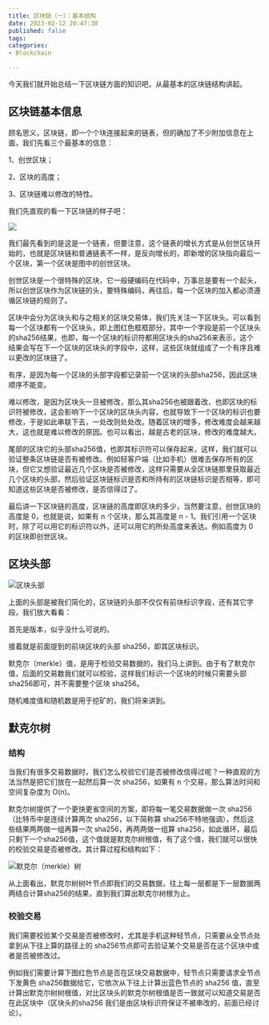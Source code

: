 ```yaml
---
title: 区块链（一）：基本结构
date: 2023-02-12 20:47:38
published: false
tags:
categories:
- Blockchain

---
```


今天我们就开始总结一下区块链方面的知识吧，从最基本的区块链结构讲起。

<!--more-->

## 区块链基本信息

顾名思义，区块链，即一个个块连接起来的链表，但的确加了不少附加信息在上面，我们先看三个最基本的信息：

1、创世区块；

2、区块的高度；

3、区块链难以修改的特性。

我们先直观的看一下区块链的样子吧：

![](https://www.jackhuang.cc/svg/blockchain-first-view.svg)

我们最先看到的是这是一个链表，但要注意，这个链表的增长方式是从创世区块开始的，也就是区块链和普通链表不一样，是反向增长的，即新增的区块指向最后一个区块，第一个区块是图中的创世区块。

创世区块是一个很特殊的区块，它一般硬编码在代码中，万事总是要有一个起头，所以创世区块作为区块链的头，要特殊编码，再往后，每一个区块的加入都必须遵循区块链的规则了。

区块中会分为区块头和与之相关的区块交易体，我们先关注一下区块头。可以看到每一个区块都有一个区块头，即上图红色框框部分，其中一个字段是前一个区块头的sha256结果，也即，每一个区块的标识符都用区块头的sha256来表示，这个结果会写在下一个区块的区块头的字段中，这样，这些区块就组成了一个有序且难以更改的区块链了。

有序，是因为每一个区块的头部字段都记录前一个区块的头部sha256，因此区块顺序不能变。

难以修改，是因为区块头一旦被修改，那么其sha256也被跟着改，也即区块的标识符被修改，这会影响下一个区块的区块头内容，也就导致下一个区块的标识也要修改，于是如此串联下去，一处改则处处改。随着区块的增多，修改难度会越来越大，这也就是难以修改的原因。也可以看出，越是古老的区块，修改的难度越大。

尾部的区块它的头部sha256值，也即其标识符可以保存起来，这样，我们就可以验证整条区块链是否有被修改。例如轻客户端（比如手机）很难去保存所有的区块，但它又想验证最近几个区块是否被修改，这样只需要从全区块链那里获取最近几个区块的头部，然后验证区块链标识是否和所持有的区块链标识是否相等，即可知道这些区块是否被修改，是否信得过了。

最后讲一下区块链的高度，区块链的高度即区块的多少，当然要注意，创世区块的高度是 0，也就是说，如果有 n 个区块，那么其高度是 n - 1。我们引用一个区块时，除了可以用它的标识符以外，还可以用它的所处高度来表达。例如高度为 0 的区块即创世区块。



## 区块头部

![区块头部](https://www.jackhuang.cc/svg/blockchain-head.svg)

上面的头部是被我们简化的，区块链的头部不仅仅有前块标识字段，还有其它字段，我们放大看看：

首先是版本，似乎没什么可说的。

接着就是前面提到的前块区块的头部 sha256，即其区块标识。

默克尔（merkle）值，是用于检验交易数据的，我们马上讲到。由于有了默克尔值，后面的交易数我们就可以校验，这样我们标识一个区块的时候只需要头部sha256即可，并不需要整个区块 sha256。

随机难度值和随机数是用于挖矿的，我们将来讲到。



## 默克尔树

### 结构

当我们有很多交易数据时，我们怎么校验它们是否被修改信得过呢？一种直观的方法当然是把它们放在一起然后算一次 sha256，如果有 n 个交易，那么算法时间和空间复杂度为 O(n)。

默克尔树提供了一个更快更省空间的方案，即将每一笔交易数据做一次 sha256（比特币中是连续计算两次 sha256，以下简称算 sha256不特地强调），然后这些结果两两做一组再算一次 sha256，再两两做一组算 sha256，如此循环，最后只剩下一个sha256值，这个值就是默克尔树根值，有了这个值，我们就可以很快的校验交易是否被修改。其计算过程和结构如下：

![默克尔（merkle）树](https://www.jackhuang.cc/svg/merkle-tree.svg)

从上面看出，默克尔树树叶节点即我们的交易数据，往上每一层都是下一层数据两两结合计算sha256的结果，直到我们算出默克尔树根为止。

### 校验交易

我们需要校验某个交易是否被修改时，尤其是手机这种轻节点，只需要从全节点处拿到从下往上算的路径上的 sha256节点即可去验证某个交易是否在这个区块中或者是否被修改过。

例如我们需要计算下图红色节点是否在区块交易数据中，轻节点只需要请求全节点下发黄色 sha256数据给它，它依次从下往上计算出蓝色节点的 sha256 值，直至计算出默克尔树树根值，对比区块头的默克尔树根值是否一致就可以知道交易是否在此区块中（区块头的sha256 我们是由区块标识符保证不被串改的，前面已经讨论）。
